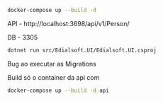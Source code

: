 ```bash
docker-compose up --build -d
```


API - http://localhost:3698/api/v1/Person/

DB  - 3305

```bash
dotnet run src/Edialsoft.UI/Edialsoft.UI.csproj
```

Bug ao executar as Migrations

Build só o container da api com

```bash
docker-compose up --build -d api
```